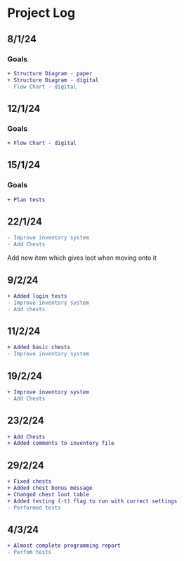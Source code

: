 # Project Log

## 8/1/24
### Goals
```diff
+ Structure Diagram - paper
+ Structure Diagram - digital
- Flow Chart - digital
```


## 12/1/24
### Goals
```diff
+ Flow Chart - digital
```

## 15/1/24
### Goals
```diff
+ Plan tests
```

## 22/1/24
```diff
- Improve inventory system
- Add Chests
```
Add new item which gives loot when moving onto it

## 9/2/24
```diff
+ Added login tests
- Improve inventory system
- Add chests
```

## 11/2/24
```diff
+ Added basic chests
- Improve inventory system
```

## 19/2/24
```diff
+ Improve inventory system
- Add Chests
```

## 23/2/24
```diff
+ Add Chests
+ Added comments to inventory file
```

## 29/2/24
```diff
+ Fixed chests
+ Added chest bonus message
+ Changed chest loot table
+ Added testing (-t) flag to run with correct settings
- Performed tests
```

## 4/3/24
```diff
+ Almost complete programming report
- Perfom tests
```
